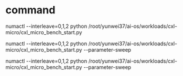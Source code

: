 # command


numactl --interleave=0,1,2  python /root/yunwei37/ai-os/workloads/cxl-micro/cxl_micro_bench_start.py

numactl --interleave=0,1,2  python /root/yunwei37/ai-os/workloads/cxl-micro/cxl_micro_bench_start.py --parameter-sweep


numactl --interleave=0,1,2  python /root/yunwei37/ai-os/workloads/cxl-micro/cxl_micro_bench_start.py --parameter-sweep


